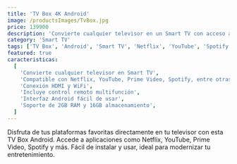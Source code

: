 ```yaml
---
title: 'TV Box 4K Android'
image: /productsImages/TvBox.jpg
price: 139900
description: 'Convierte cualquier televisor en un Smart TV con acceso a tus apps favoritas.'
category: 'Smart TV'
tags: ['TV Box', 'Android', 'Smart TV', 'Netflix', 'YouTube', 'Spotify', 'Prime Video']
featured: true
caracteristicas:
  [
    'Convierte cualquier televisor en Smart TV',
    'Compatible con Netflix, YouTube, Prime Video, Spotify, entre otras apps',
    'Conexión HDMI y WiFi',
    'Incluye control remoto multifunción',
    'Interfaz Android fácil de usar',
    'Soporte de 2GB RAM y 16GB almacenamiento',
  ]
---
```


Disfruta de tus plataformas favoritas directamente en tu televisor con esta TV Box Android. Accede a aplicaciones como Netflix, YouTube, Prime Video, Spotify y más. Fácil de instalar y usar, ideal para modernizar tu entretenimiento.
